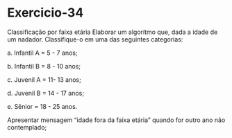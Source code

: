 # Exercicio-34
Classificação por faixa etária
Elaborar um algorítmo que, dada a idade de um nadador. Classifique-o em uma das seguintes categorias:

a. Infantil A = 5 - 7 anos;

b. Infantil B = 8 - 10 anos;

c. Juvenil A = 11- 13 anos;

d. Juvenil B = 14 - 17 anos;

e. Sênior = 18 - 25 anos.

Apresentar mensagem “idade fora da faixa etária” quando for outro ano não contemplado;
